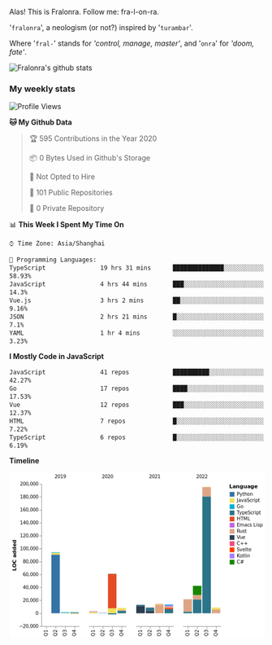 Alas! This is Fralonra. Follow me: fra-l-on-ra.

'`fralonra`', a neologism (or not?) inspired by '`turambar`'.

Where '`fral-`' stands for *'control, manage, master'*, and '`onra`' for *'doom, fate'*.

![Fralonra's github stats](https://github-readme-stats.vercel.app/api?username=fralonra)

### My weekly stats

<!--START_SECTION:waka-->
![Profile Views](http://img.shields.io/badge/Profile%20Views-0-blue)

**🐱 My Github Data** 

> 🏆 595 Contributions in the Year 2020
 > 
> 📦 0 Bytes Used in Github's Storage 
 > 
> 🚫 Not Opted to Hire
 > 
> 📜 101 Public Repositories
 > 
> 🔑 0 Private Repository 
 > 
📊 **This Week I Spent My Time On** 

```text
⌚︎ Time Zone: Asia/Shanghai

💬 Programming Languages: 
TypeScript               19 hrs 31 mins      ██████████████░░░░░░░░░░░   58.93% 
JavaScript               4 hrs 44 mins       ███░░░░░░░░░░░░░░░░░░░░░░   14.3% 
Vue.js                   3 hrs 2 mins        ██░░░░░░░░░░░░░░░░░░░░░░░   9.16% 
JSON                     2 hrs 21 mins       █░░░░░░░░░░░░░░░░░░░░░░░░   7.1% 
YAML                     1 hr 4 mins         ░░░░░░░░░░░░░░░░░░░░░░░░░   3.23%

```

**I Mostly Code in JavaScript** 

```text
JavaScript               41 repos            ██████████░░░░░░░░░░░░░░░   42.27% 
Go                       17 repos            ████░░░░░░░░░░░░░░░░░░░░░   17.53% 
Vue                      12 repos            ███░░░░░░░░░░░░░░░░░░░░░░   12.37% 
HTML                     7 repos             █░░░░░░░░░░░░░░░░░░░░░░░░   7.22% 
TypeScript               6 repos             █░░░░░░░░░░░░░░░░░░░░░░░░   6.19%

```


**Timeline**

![Chart not found](https://github.com/fralonra/fralonra/blob/master/charts/bar_graph.png) 


<!--END_SECTION:waka-->